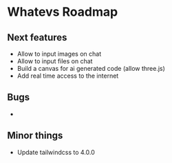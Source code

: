 # Whatevs Roadmap

## Next features

- Allow to input images on chat
- Allow to input files on chat
- Build a canvas for ai generated code (allow three.js)
- Add real time access to the internet

## Bugs

-

## Minor things

- Update tailwindcss to 4.0.0
